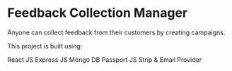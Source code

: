 # Feedback Collection Manager
Anyone can collect feedback from their customers by creating campaigns.

This project is built using:

React JS
Express JS
Mongo DB
Passport JS
Strip & Email Provider

